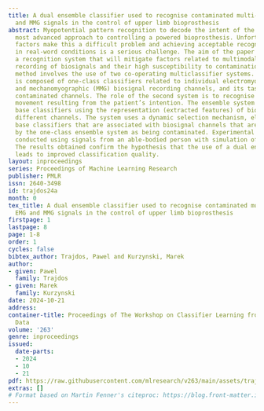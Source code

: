 ```yaml
---
title: A dual ensemble classifier used to recognise contaminated multi-channel EMG
  and MMG signals in the control of upper limb bioprosthesis
abstract: Myopotential pattern recognition to decode the intent of the user is the
  most advanced approach to controlling a powered bioprosthesis. Unfortunately, many
  factors make this a difficult problem and achieving acceptable recognition quality
  in real-word conditions is a serious challenge. The aim of the paper is to develop
  a recognition system that will mitigate factors related to multimodality and multichannel
  recording of biosignals and their high susceptibility to contamination. The proposed
  method involves the use of two co-operating multiclassifier systems. The first system
  is composed of one-class classifiers related to individual electromyographic (EMG)
  and mechanomyographic (MMG) biosignal recording channels, and its task is to recognise
  contaminated channels. The role of the second system is to recognise the class of
  movement resulting from the patient’s intention. The ensemble system consists of
  base classifiers using the representation (extracted features) of biosignals from
  different channels. The system uses a dynamic selection mechanism, eliminating those
  base classifiers that are associated with biosignal channels that are recognised
  by the one-class ensemble system as being contaminated. Experimental studies were
  conducted using signals from an able-bodied person with simulation of amputation.
  The results obtained confirm the hypothesis that the use of a dual ensemble classifier
  leads to improved classification quality.
layout: inproceedings
series: Proceedings of Machine Learning Research
publisher: PMLR
issn: 2640-3498
id: trajdos24a
month: 0
tex_title: A dual ensemble classifier used to recognise contaminated multi-channel
  EMG and MMG signals in the control of upper limb bioprosthesis
firstpage: 1
lastpage: 8
page: 1-8
order: 1
cycles: false
bibtex_author: Trajdos, Pawel and Kurzynski, Marek
author:
- given: Pawel
  family: Trajdos
- given: Marek
  family: Kurzynski
date: 2024-10-21
address:
container-title: Proceedings of The Workshop on Classifier Learning from Difficult
  Data
volume: '263'
genre: inproceedings
issued:
  date-parts:
  - 2024
  - 10
  - 21
pdf: https://raw.githubusercontent.com/mlresearch/v263/main/assets/trajdos24a/trajdos24a.pdf
extras: []
# Format based on Martin Fenner's citeproc: https://blog.front-matter.io/posts/citeproc-yaml-for-bibliographies/
---
```

